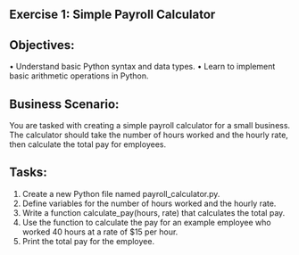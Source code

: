 ## Exercise 1: Simple Payroll Calculator

## Objectives:
•	Understand basic Python syntax and data types.
•	Learn to implement basic arithmetic operations in Python.

## Business Scenario: 
You are tasked with creating a simple payroll calculator for a small business. The calculator should take the number of hours worked and the hourly rate, then calculate the total pay for employees.

## Tasks:
1.	Create a new Python file named payroll_calculator.py.
2.	Define variables for the number of hours worked and the hourly rate.
3.	Write a function calculate_pay(hours, rate) that calculates the total pay.
4.	Use the function to calculate the pay for an example employee who worked 40 hours at a rate of $15 per hour.
5.	Print the total pay for the employee.
